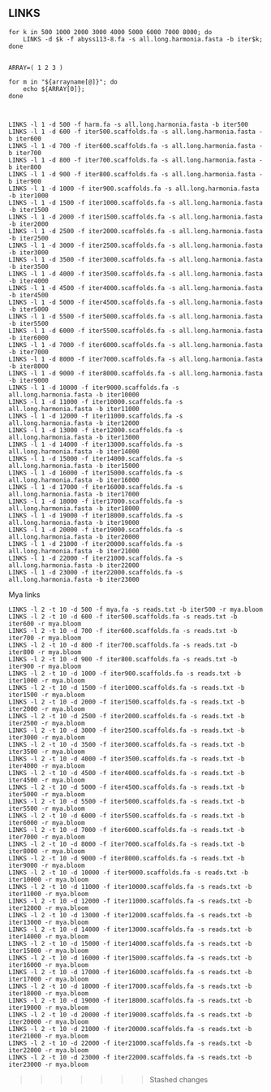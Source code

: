 LINKS
--

    for k in 500 1000 2000 3000 4000 5000 6000 7000 8000; do  
		LINKS -d $k -f abyss113-8.fa -s all.long.harmonia.fasta -b iter$k;  
    done 
    

	ARRAY=( 1 2 3 )

    for m in "${arrayname[@]}"; do
    	echo ${ARRAY[0]};
    done
    


    LINKS -l 1 -d 500 -f harm.fa -s all.long.harmonia.fasta -b iter500
    LINKS -l 1 -d 600 -f iter500.scaffolds.fa -s all.long.harmonia.fasta -b iter600
    LINKS -l 1 -d 700 -f iter600.scaffolds.fa -s all.long.harmonia.fasta -b iter700
    LINKS -l 1 -d 800 -f iter700.scaffolds.fa -s all.long.harmonia.fasta -b iter800
    LINKS -l 1 -d 900 -f iter800.scaffolds.fa -s all.long.harmonia.fasta -b iter900   
    LINKS -l 1 -d 1000 -f iter900.scaffolds.fa -s all.long.harmonia.fasta -b iter1000   
    LINKS -l 1 -d 1500 -f iter1000.scaffolds.fa -s all.long.harmonia.fasta -b iter1500   
    LINKS -l 1 -d 2000 -f iter1500.scaffolds.fa -s all.long.harmonia.fasta -b iter2000
    LINKS -l 1 -d 2500 -f iter2000.scaffolds.fa -s all.long.harmonia.fasta -b iter2500
    LINKS -l 1 -d 3000 -f iter2500.scaffolds.fa -s all.long.harmonia.fasta -b iter3000
    LINKS -l 1 -d 3500 -f iter3000.scaffolds.fa -s all.long.harmonia.fasta -b iter3500
    LINKS -l 1 -d 4000 -f iter3500.scaffolds.fa -s all.long.harmonia.fasta -b iter4000
    LINKS -l 1 -d 4500 -f iter4000.scaffolds.fa -s all.long.harmonia.fasta -b iter4500
    LINKS -l 1 -d 5000 -f iter4500.scaffolds.fa -s all.long.harmonia.fasta -b iter5000
    LINKS -l 1 -d 5500 -f iter5000.scaffolds.fa -s all.long.harmonia.fasta -b iter5500
    LINKS -l 1 -d 6000 -f iter5500.scaffolds.fa -s all.long.harmonia.fasta -b iter6000
    LINKS -l 1 -d 7000 -f iter6000.scaffolds.fa -s all.long.harmonia.fasta -b iter7000
    LINKS -l 1 -d 8000 -f iter7000.scaffolds.fa -s all.long.harmonia.fasta -b iter8000
    LINKS -l 1 -d 9000 -f iter8000.scaffolds.fa -s all.long.harmonia.fasta -b iter9000
    LINKS -l 1 -d 10000 -f iter9000.scaffolds.fa -s all.long.harmonia.fasta -b iter10000
    LINKS -l 1 -d 11000 -f iter10000.scaffolds.fa -s all.long.harmonia.fasta -b iter11000
    LINKS -l 1 -d 12000 -f iter11000.scaffolds.fa -s all.long.harmonia.fasta -b iter12000
    LINKS -l 1 -d 13000 -f iter12000.scaffolds.fa -s all.long.harmonia.fasta -b iter13000
    LINKS -l 1 -d 14000 -f iter13000.scaffolds.fa -s all.long.harmonia.fasta -b iter14000
    LINKS -l 1 -d 15000 -f iter14000.scaffolds.fa -s all.long.harmonia.fasta -b iter15000
    LINKS -l 1 -d 16000 -f iter15000.scaffolds.fa -s all.long.harmonia.fasta -b iter16000
    LINKS -l 1 -d 17000 -f iter16000.scaffolds.fa -s all.long.harmonia.fasta -b iter17000
    LINKS -l 1 -d 18000 -f iter17000.scaffolds.fa -s all.long.harmonia.fasta -b iter18000
    LINKS -l 1 -d 19000 -f iter18000.scaffolds.fa -s all.long.harmonia.fasta -b iter19000
    LINKS -l 1 -d 20000 -f iter19000.scaffolds.fa -s all.long.harmonia.fasta -b iter20000
    LINKS -l 1 -d 21000 -f iter20000.scaffolds.fa -s all.long.harmonia.fasta -b iter21000
    LINKS -l 1 -d 22000 -f iter21000.scaffolds.fa -s all.long.harmonia.fasta -b iter22000
    LINKS -l 1 -d 23000 -f iter22000.scaffolds.fa -s all.long.harmonia.fasta -b iter23000
   

Mya links


    LINKS -l 2 -t 10 -d 500 -f mya.fa -s reads.txt -b iter500 -r mya.bloom
    LINKS -l 2 -t 10 -d 600 -f iter500.scaffolds.fa -s reads.txt -b iter600 -r mya.bloom
    LINKS -l 2 -t 10 -d 700 -f iter600.scaffolds.fa -s reads.txt -b iter700 -r mya.bloom
    LINKS -l 2 -t 10 -d 800 -f iter700.scaffolds.fa -s reads.txt -b iter800 -r mya.bloom
    LINKS -l 2 -t 10 -d 900 -f iter800.scaffolds.fa -s reads.txt -b iter900 -r mya.bloom   
    LINKS -l 2 -t 10 -d 1000 -f iter900.scaffolds.fa -s reads.txt -b iter1000 -r mya.bloom
    LINKS -l 2 -t 10 -d 1500 -f iter1000.scaffolds.fa -s reads.txt -b iter1500 -r mya.bloom 
    LINKS -l 2 -t 10 -d 2000 -f iter1500.scaffolds.fa -s reads.txt -b iter2000 -r mya.bloom
    LINKS -l 2 -t 10 -d 2500 -f iter2000.scaffolds.fa -s reads.txt -b iter2500 -r mya.bloom
    LINKS -l 2 -t 10 -d 3000 -f iter2500.scaffolds.fa -s reads.txt -b iter3000 -r mya.bloom
    LINKS -l 2 -t 10 -d 3500 -f iter3000.scaffolds.fa -s reads.txt -b iter3500 -r mya.bloom
    LINKS -l 2 -t 10 -d 4000 -f iter3500.scaffolds.fa -s reads.txt -b iter4000 -r mya.bloom
    LINKS -l 2 -t 10 -d 4500 -f iter4000.scaffolds.fa -s reads.txt -b iter4500 -r mya.bloom
    LINKS -l 2 -t 10 -d 5000 -f iter4500.scaffolds.fa -s reads.txt -b iter5000 -r mya.bloom
    LINKS -l 2 -t 10 -d 5500 -f iter5000.scaffolds.fa -s reads.txt -b iter5500 -r mya.bloom
    LINKS -l 2 -t 10 -d 6000 -f iter5500.scaffolds.fa -s reads.txt -b iter6000 -r mya.bloom
    LINKS -l 2 -t 10 -d 7000 -f iter6000.scaffolds.fa -s reads.txt -b iter7000 -r mya.bloom
    LINKS -l 2 -t 10 -d 8000 -f iter7000.scaffolds.fa -s reads.txt -b iter8000 -r mya.bloom
    LINKS -l 2 -t 10 -d 9000 -f iter8000.scaffolds.fa -s reads.txt -b iter9000 -r mya.bloom
    LINKS -l 2 -t 10 -d 10000 -f iter9000.scaffolds.fa -s reads.txt -b iter10000 -r mya.bloom
    LINKS -l 2 -t 10 -d 11000 -f iter10000.scaffolds.fa -s reads.txt -b iter11000 -r mya.bloom
    LINKS -l 2 -t 10 -d 12000 -f iter11000.scaffolds.fa -s reads.txt -b iter12000 -r mya.bloom
    LINKS -l 2 -t 10 -d 13000 -f iter12000.scaffolds.fa -s reads.txt -b iter13000 -r mya.bloom
    LINKS -l 2 -t 10 -d 14000 -f iter13000.scaffolds.fa -s reads.txt -b iter14000 -r mya.bloom
    LINKS -l 2 -t 10 -d 15000 -f iter14000.scaffolds.fa -s reads.txt -b iter15000 -r mya.bloom
    LINKS -l 2 -t 10 -d 16000 -f iter15000.scaffolds.fa -s reads.txt -b iter16000 -r mya.bloom
    LINKS -l 2 -t 10 -d 17000 -f iter16000.scaffolds.fa -s reads.txt -b iter17000 -r mya.bloom
    LINKS -l 2 -t 10 -d 18000 -f iter17000.scaffolds.fa -s reads.txt -b iter18000 -r mya.bloom
    LINKS -l 2 -t 10 -d 19000 -f iter18000.scaffolds.fa -s reads.txt -b iter19000 -r mya.bloom
    LINKS -l 2 -t 10 -d 20000 -f iter19000.scaffolds.fa -s reads.txt -b iter20000 -r mya.bloom
    LINKS -l 2 -t 10 -d 21000 -f iter20000.scaffolds.fa -s reads.txt -b iter21000 -r mya.bloom
    LINKS -l 2 -t 10 -d 22000 -f iter21000.scaffolds.fa -s reads.txt -b iter22000 -r mya.bloom
    LINKS -l 2 -t 10 -d 23000 -f iter22000.scaffolds.fa -s reads.txt -b iter23000 -r mya.bloom
>>>>>>> Stashed changes
